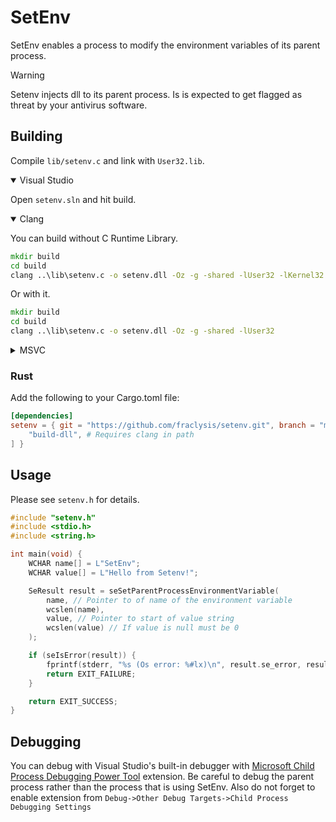 # SetEnv

SetEnv enables a process to modify the environment variables of its parent process.

> [!WARNING] 
> Setenv injects dll to its parent process. Is is expected to get flagged as threat by your antivirus software.

## Building

Compile `lib/setenv.c` and link with `User32.lib`.

<details open>
<summary>Visual Studio</summary>

Open `setenv.sln` and hit build.

</details>

<details open>
<summary>Clang</summary>

You can build without C Runtime Library.
```bat
mkdir build 
cd build
clang ..\lib\setenv.c -o setenv.dll -Oz -g -shared -lUser32 -lKernel32 -llibvcruntime -llibcmt -nostdlib -flto -fuse-ld=lld -Xlinker /ENTRY:seDllMainCRTStartup
```
Or with it.
```bat
mkdir build 
cd build
clang ..\lib\setenv.c -o setenv.dll -Oz -g -shared -lUser32
```

</details>

<details>
<summary>MSVC</summary>

You can build without C Runtime Library.
```bat
mkdir build 
cd build
cl /LD /W3 ..\lib\setenv.c /std:c11 user32.lib kernel32.lib libvcruntime.lib libcmt.lib /Os /Zi /link /NODEFAULTLIB /ENTRY:seDllMainCRTStartup
```

Or with it.

```bat
mkdir build 
cd build
cl /LD /W3 ..\lib\setenv.c /std:c11 user32.lib /Os /Zi
```

</details>

### Rust

Add the following to your Cargo.toml file:

```toml
[dependencies]
setenv = { git = "https://github.com/fraclysis/setenv.git", branch = "main", features = [
    "build-dll", # Requires clang in path 
] }
```

## Usage

Please see `setenv.h` for details.

```C
#include "setenv.h"
#include <stdio.h>
#include <string.h>

int main(void) {
    WCHAR name[] = L"SetEnv";
    WCHAR value[] = L"Hello from Setenv!";

    SeResult result = seSetParentProcessEnvironmentVariable(
        name, // Pointer to of name of the environment variable
        wcslen(name),
        value, // Pointer to start of value string
        wcslen(value) // If value is null must be 0
    );

    if (seIsError(result)) {
        fprintf(stderr, "%s (Os error: %#lx)\n", result.se_error, result.os_error);
        return EXIT_FAILURE;
    }

    return EXIT_SUCCESS;
}
```

## Debugging

You can debug with Visual Studio's built-in debugger with 
[Microsoft Child Process Debugging Power Tool](https://marketplace.visualstudio.com/items?itemName=vsdbgplat.MicrosoftChildProcessDebuggingPowerTool) extension. Be careful to debug the parent process rather than the process that is using SetEnv. Also do not forget to enable extension from `Debug->Other Debug Targets->Child Process Debugging Settings`